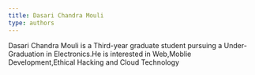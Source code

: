 ```yaml
---
title: Dasari Chandra Mouli
type: authors
---
```

Dasari Chandra Mouli is a Third-year graduate student pursuing a Under-Graduation in Electronics.He is interested in Web,Moblie Development,Ethical Hacking and Cloud Technology
